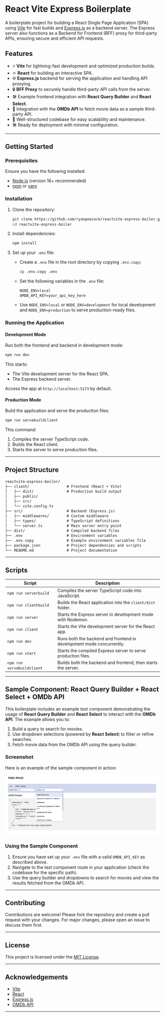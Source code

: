 # React Vite Express Boilerplate

A boilerplate project for building a React Single Page Application (SPA) using [Vite](https://vitejs.dev/) for fast builds and [Express.js](https://expressjs.com/) as a backend server. The Express server also functions as a Backend for Frontend (BFF) proxy for third-party APIs, ensuring secure and efficient API requests.

## Features

- ⚡ **Vite** for lightning-fast development and optimized production builds.
- ⚛️ **React** for building an interactive SPA.
- 🌐 **Express.js** backend for serving the application and handling API proxying.
- 🔒 **BFF Proxy** to securely handle third-party API calls from the server.
- 🛠️ Example frontend integration with **React Query Builder** and **React Select**.
- 🎥 Integration with the **OMDb API** to fetch movie data as a sample third-party API.
- 📂 Well-structured codebase for easy scalability and maintenance.
- 🛠️ Ready for deployment with minimal configuration.

---

## Getting Started

### Prerequisites

Ensure you have the following installed:

- [Node.js](https://nodejs.org/) (version 16+ recommended)
- [npm](https://www.npmjs.com/) or [yarn](https://yarnpkg.com/)

### Installation

1. Clone the repository:
   ```bash
   git clone https://github.com/ryanpeacock/reactvite-express-boiler.git
   cd reactvite-express-boiler
   ```

2. Install dependencies:
   ```bash
   npm install
   ```

3. Set up your `.env` file:
   - Create a `.env` file in the root directory by copying `.env.copy`:
     ```bash
     cp .env.copy .env
     ```
   - Set the following variables in the `.env` file:
     ```plaintext
     NODE_ENV=local
     OMDB_API_KEY=your_api_key_here
     ```
   - Use `NODE_ENV=local` or `NODE_ENV=development` for local development and `NODE_ENV=production` to serve production-ready files.

### Running the Application

#### Development Mode

Run both the frontend and backend in development mode:
```bash
npm run dev
```
This starts:
- The Vite development server for the React SPA.
- The Express backend server.

Access the app at `http://localhost:5173` by default.

#### Production Mode

Build the application and serve the production files:
```bash
npm run servebuildclient
```

This command:
1. Compiles the server TypeScript code.
2. Builds the React client.
3. Starts the server to serve production files.

---

## Project Structure

```plaintext
reactvite-express-boiler/
├── client/                 # Frontend (React + Vite)
│   ├── dist/               # Production build output
│   ├── public/
│   ├── src/
│   └── vite.config.ts
├── src/                    # Backend (Express.js)
│   ├── middlewares/        # Custom middleware
│   ├── types/              # TypeScript definitions
│   └── server.ts           # Main server entry point
├── dist/                   # Compiled backend files
├── .env                    # Environment variables
├── .env.copy               # Example environment variables file
├── package.json            # Project dependencies and scripts
└── README.md               # Project documentation
```

---

## Scripts

| Script                 | Description                                                           |
|------------------------|-----------------------------------------------------------------------|
| `npm run serverbuild`  | Compiles the server TypeScript code into JavaScript.                 |
| `npm run clientbuild`  | Builds the React application into the `client/dist` folder.         |
| `npm run server`       | Starts the Express server in development mode with Nodemon.         |
| `npm run client`       | Starts the Vite development server for the React app.               |
| `npm run dev`          | Runs both the backend and frontend in development mode concurrently.|
| `npm run start`        | Starts the compiled Express server to serve production files.       |
| `npm run servebuildclient` | Builds both the backend and frontend, then starts the server.   |

---

## Sample Component: React Query Builder + React Select + OMDb API

This boilerplate includes an example test component demonstrating the usage of **React Query Builder** and **React Select** to interact with the **OMDb API**. The example allows you to:

1. Build a query to search for movies.
2. Use dropdown selections (powered by **React Select**) to filter or refine searches.
3. Fetch movie data from the OMDb API using the query builder.

### Screenshot

Here is an example of the sample component in action:

![Sample Component Screenshot](./assets/screenshotsample.png)

### Using the Sample Component

1. Ensure you have set up your `.env` file with a valid `OMDB_API_KEY` as described above.
2. Navigate to the test component route in your application (check the codebase for the specific path).
3. Use the query builder and dropdowns to search for movies and view the results fetched from the OMDb API.

---

## Contributing

Contributions are welcome! Please fork the repository and create a pull request with your changes. For major changes, please open an issue to discuss them first.

---

## License

This project is licensed under the [MIT License](LICENSE).

---

## Acknowledgements

- [Vite](https://vitejs.dev/)
- [React](https://reactjs.org/)
- [Express.js](https://expressjs.com/)
- [OMDb API](https://www.omdbapi.com/)

---
